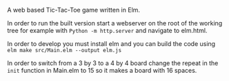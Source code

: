 A web based Tic-Tac-Toe game written in Elm.

In order to run the built version start a webserver on the root of the working tree for example with `Python -m http.server` and navigate to elm.html.

In order to develop you must install elm and you can build the code using `elm make src/Main.elm --output elm.js`

In order to switch from a 3 by 3 to a 4 by 4 board change the repeat in the `init` function in Main.elm to 15 so it makes a board with 16 spaces.
